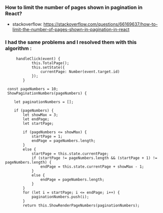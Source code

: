 ### How to limit the number of pages shown in pagination in React?
- stackoverflow: https://stackoverflow.com/questions/66169637/how-to-limit-the-number-of-pages-shown-in-pagination-in-react

### I had the same problems and I resolved them with this algorithm :
```
     handleClick(event) {
            this.TotalPage();
            this.setState({
                currentPage: Number(event.target.id)
            });
        }

 const pageNumbers = 10;
 ShowPaginationNumbers(pageNumbers) {

    let paginationNumbers = [];

    if (pageNumbers) {
        let showMax = 3;
        let endPage;
        let startPage;

        if (pageNumbers <= showMax) {
            startPage = 1;
            endPage = pageNumbers.length;
        }
        else {
            startPage = this.state.currentPage;
            if (startPage != pageNumbers.length && (startPage + 1) != pageNumbers.length) {
                endPage = this.state.currentPage + showMax - 1;
            }
            else {
                endPage = pageNumbers.length;
            }
        }
        for (let i = startPage; i <= endPage; i++) {
            paginationNumbers.push(i);
        }
        return this.ShowRenderPageNumbers(paginationNumbers); 
```